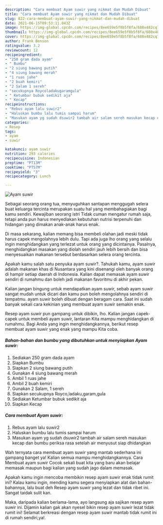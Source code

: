 ```yaml
---
description: "Cara membuat Ayam suwir yang nikmat dan Mudah Dibuat"
title: "Cara membuat Ayam suwir yang nikmat dan Mudah Dibuat"
slug: 822-cara-membuat-ayam-suwir-yang-nikmat-dan-mudah-dibuat
date: 2021-06-15T09:53:11.043Z
image: https://img-global.cpcdn.com/recipes/8ee659e5f8b5f8fa/680x482cq70/ayam-suwir-foto-resep-utama.jpg
thumbnail: https://img-global.cpcdn.com/recipes/8ee659e5f8b5f8fa/680x482cq70/ayam-suwir-foto-resep-utama.jpg
cover: https://img-global.cpcdn.com/recipes/8ee659e5f8b5f8fa/680x482cq70/ayam-suwir-foto-resep-utama.jpg
author: Frank Benson
ratingvalue: 3.2
reviewcount: 12
recipeingredient:
- "250 gram dada ayam"
- " Bumbu"
- "2 siung bawang putih"
- "4 siung bawang merah"
- "1 ruas jahe"
- "2 buah kemiri"
- "2 Salam 1 sereh"
- "secukupnya Roycoladakugaramgula"
- " Ketumbar bubuk sedikit aja"
- " Kecap"
recipeinstructions:
- "Rebus ayam lalu suwir2"
- "Haluskan bumbu lalu tumis sampai harum"
- "Masukan ayam yg sudah dsuwir2 tambah air salam sereh masukan kecap dan bumbu periksa rasa setelah air menyusut siap dhidangkan"
categories:
- Resep
tags:
- ayam
- suwir

katakunci: ayam suwir 
nutrition: 293 calories
recipecuisine: Indonesian
preptime: "PT13M"
cooktime: "PT57M"
recipeyield: "3"
recipecategory: Lunch

---
```



![Ayam suwir](https://img-global.cpcdn.com/recipes/8ee659e5f8b5f8fa/680x482cq70/ayam-suwir-foto-resep-utama.jpg)

Sebagai seorang orang tua, menyuguhkan santapan menggugah selera buat keluarga tercinta merupakan suatu hal yang membahagiakan bagi kamu sendiri. Kewajiban seorang istri Tidak cuman mengatur rumah saja, tetapi anda pun harus menyediakan kebutuhan nutrisi terpenuhi dan hidangan yang dimakan anak-anak harus enak.

Di masa  sekarang, kalian memang bisa membeli olahan jadi meski tidak harus capek mengolahnya lebih dulu. Tapi ada juga lho orang yang selalu ingin menghidangkan yang terlezat untuk orang yang dicintainya. Pasalnya, menghidangkan masakan yang diolah sendiri jauh lebih bersih dan bisa menyesuaikan makanan tersebut berdasarkan selera orang tercinta. 



Apakah kamu salah satu penyuka ayam suwir?. Tahukah kamu, ayam suwir adalah makanan khas di Nusantara yang kini disenangi oleh banyak orang di hampir setiap daerah di Indonesia. Kalian dapat memasak ayam suwir sendiri di rumahmu dan boleh jadi makanan favoritmu di akhir pekan.

Kalian jangan bingung untuk mendapatkan ayam suwir, sebab ayam suwir sangat mudah untuk dicari dan kamu pun boleh mengolahnya sendiri di tempatmu. ayam suwir boleh dibuat dengan beragam cara. Saat ini sudah banyak sekali cara kekinian yang membuat ayam suwir semakin enak.

Resep ayam suwir pun gampang untuk dibikin, lho. Kalian jangan capek-capek untuk membeli ayam suwir, lantaran Kita mampu menghidangkan di rumahmu. Bagi Anda yang ingin menghidangkannya, berikut resep membuat ayam suwir yang enak yang mampu Kita coba.

<!--inarticleads1-->

##### Bahan-bahan dan bumbu yang dibutuhkan untuk menyiapkan Ayam suwir:

1. Sediakan 250 gram dada ayam
1. Siapkan  Bumbu
1. Siapkan 2 siung bawang putih
1. Gunakan 4 siung bawang merah
1. Ambil 1 ruas jahe
1. Ambil 2 buah kemiri
1. Gunakan 2 Salam, 1 sereh
1. Siapkan secukupnya Royco,ladaku,garam,gula
1. Sediakan  Ketumbar bubuk sedikit aja
1. Siapkan  Kecap




<!--inarticleads2-->

##### Cara membuat Ayam suwir:

1. Rebus ayam lalu suwir2
1. Haluskan bumbu lalu tumis sampai harum
1. Masukan ayam yg sudah dsuwir2 tambah air salam sereh masukan kecap dan bumbu periksa rasa setelah air menyusut siap dhidangkan




Wah ternyata cara membuat ayam suwir yang mantab sederhana ini gampang banget ya! Kalian semua mampu menghidangkannya. Cara Membuat ayam suwir Cocok sekali buat kita yang baru akan belajar memasak maupun bagi kalian yang sudah jago dalam memasak.

Apakah kamu ingin mencoba membikin resep ayam suwir enak tidak rumit ini? Kalau kamu ingin, mending kamu segera menyiapkan alat dan bahan-bahannya, lalu buat deh Resep ayam suwir yang lezat dan tidak ribet ini. Sangat taidak sulit kan. 

Maka, daripada kalian berlama-lama, ayo langsung aja sajikan resep ayam suwir ini. Dijamin kalian gak akan nyesel bikin resep ayam suwir lezat tidak rumit ini! Selamat berkreasi dengan resep ayam suwir mantab tidak rumit ini di rumah sendiri,ya!.

